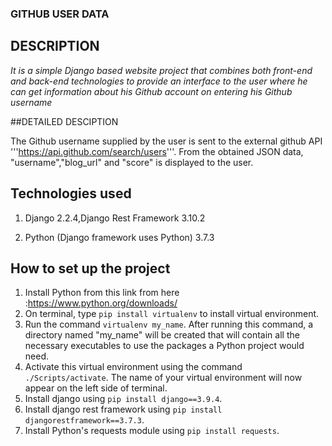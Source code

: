 ### GITHUB USER DATA


## DESCRIPTION

*It is a simple Django based website project that combines both front-end and back-end technologies to provide an interface to the user where he can get information about his Github account on entering his Github username*


##DETAILED DESCIPTION

The Github username supplied by the user is sent to the external github API 
'''https://api.github.com/search/users'''.
From the obtained JSON data, "username","blog_url" and "score" is displayed to the user.


## Technologies used

1. Django 2.2.4,Django Rest Framework 3.10.2

1. Python (Django framework uses Python) 3.7.3

## How to set up the project

1. Install Python from this link from here :https://www.python.org/downloads/
1. On terminal, type ```pip install virtualenv``` to install virtual environment.
1. Run the command ```virtualenv my_name```. After running this command, a directory named "my_name" will be created that will contain all the necessary executables to use the packages a Python project would need.
1. Activate this virtual environment using the command ```./Scripts/activate```. The name of your virtual environment will now appear on the left side of terminal. 
1. Install django using ```pip install django==3.9.4```.
1. Install django rest framework using ```pip install djangorestframework==3.7.3```.
1. Install Python's requests module using ```pip install requests```.
